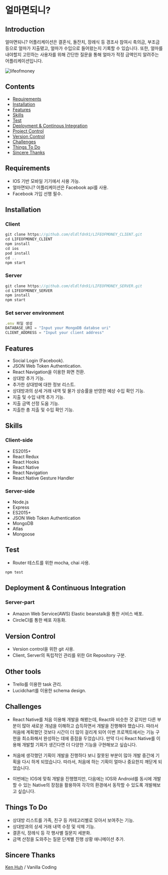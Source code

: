 # 얼마면되니?

## Introduction

얼마면되니? 어플리케이션은 결혼식, 돌잔치, 장례식 등 경조사 참여시 축의금, 부조금 등으로 얼마가 지출됐고, 얼마가 수입으로 들어왔는지 기록할 수 있습니다. 또한, 얼마를 내야할지 고민하는 사용자를 위해 간단한 질문을 통해 얼마가 적정 금액인지 알려주는 어플리케이션입니다.

![lifeofmoney](lifeofmoney.gif)

## Contents

* [Requirements](#Requirements)
* [Installation](#Installation)
* [Features](#Features)
* [Skills](#Skills)
* [Test](#Test)
* [Deployment & Continous Integration](#Deployment-&-Continous-Integration)
* [Project Control](#Project-Control)
* [Version Control](#Version-Control)
* [Challenges](#Challenges)
* [Things To Do](#Things-To-Do)
* [Sincere Thanks](#Sincere-Thanks)

## Requirements

* IOS 기반 모바일 기기에서 사용 가능.
* 얼마면되니? 어플리케이션은 Facebook api를 사용.
* Facebook 가입 선행 필수.

## Installation

### Client

```javascript
git clone https://github.com/dldlfdn91/LIFEOFMONEY_CLIENT.git
cd LIFEOFMONEY_CLIENT
npm install
cd ios
pod install
cd ..
npm start
```

### Server

```javascript
git clone https://github.com/dldlfdn91/LIFEOFMONEY_SERVER.git
cd LIFEOFMONEY_SERVER
npm install
npm start
```

### Set server environment

```javascript
.env 파일 생성
DATABASE_URI = "Input your MongoDB databse uri"
CLIENT_ADDRESS = "Input your client address"
```

## Features

* Social Login (Facebook).
* JSON Web Token Authentication.
* React Navigation을 이용한 화면 전환.
* 상대방 추가 기능.
* 추가한 상대방에 대한 정보 리스트.
* 상대방과의 상세 거래 내역 및 물가 상승률을 반영한 예상 수입 확인 기능.
* 지출 및 수입 내역 추가 기능.
* 지출 금액 산정 도움 기능.
* 지출한 총 지출 및 수입 확인 기능.

## Skills

### Client-side

* ES2015+
* React Redux
* React Hooks
* React Native
* React Navigation
* React Native Gesture Handler

### Server-side

* Node.js
* Express
* ES2015+
* JSON Web Token Authentication
* MongoDB
* Atlas
* Mongoose

## Test

* Router 테스트를 위한 mocha, chai 사용.

```javascript
npm test
```

## Deployment & Continuous Integration

### Server-part

* Amazon Web Service(AWS) Elastic beanstalk을 통한 서비스 배포.
* CircleCI를 통한 배포 자동화.

## Version Control

* Version control을 위한 git 사용.
* Client, Server의 독립적인 관리를 위한 Git Repository 구분.

## Other tools

* Trello를 이용한 task 관리.
* Lucidchart를 이용한 schema design.

## Challenges

* React Native를 처음 이용해 개발을 해봤는데, React와 비슷한 것 같지만 다른 부분이 많아 새로운 개념을 이해하고 습득하면서 개발을 진행해야 했습니다. 따라서 처음에 계획했던 것보다 시간이 더 많이 걸리게 되어 이번 프로젝트에서는 기능 구현을 최소화해서 완성하는 데에 중점을 두었습니다. 만약 다시 React Native를 이용해 개발할 기회가 생긴다면 더 다양한 기능을 구현해보고 싶습니다.

* 처음에 생각했던 기획이 개발을 진행하다 보니 잘못된 부분이 많아 개발 중간에 기획을 다시 하게 되었습니다. 따라서, 처음에 하는 기획이 얼마나 중요한지 깨닫게 되었습니다.

* 이번에는 IOS에 맞춰 개발을 진행했지만, 다음에는 IOS와 Android를 동시에 개발할 수 있는 Native의 장점을 활용하여 각각의 환경에서 동작할 수 있도록 개발해보고 싶습니다.

## Things To Do

* 상대방 리스트를 가족, 친구 등 카테고리별로 모아서 보여주는 기능.
* 상대방과의 상세 거래 내역 수정 및 삭제 기능.
* 결혼식, 장례식 등 각 행사별 질문지 세분화.
* 금액 산정을 도와주는 질문 단계별 진행 상황 애니메이션 추가.

## Sincere Thanks

[Ken Huh](https://github.com/Ken123777) / Vanilla Coding
